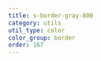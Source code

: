 ```yaml
---
title: s-border-gray-800
category: utils
util_type: color
color_group: border
order: 167
---
```

<div class="s-border-gray-800"></div>